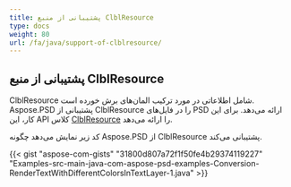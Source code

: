 ```yaml
---
title: پشتیبانی از منبع ClblResource
type: docs
weight: 80
url: /fa/java/support-of-clblresource/
---
```


## **پشتیبانی از منبع ClblResource**
ClblResource شامل اطلاعاتی در مورد ترکیب المان‌های برش خورده است. Aspose.PSD پشتیبانی از ClblResource را در فایل‌های PSD ارائه می‌دهد. برای این کار، این API کلاس [ClblResource](https://reference.aspose.com/java/psd/com.aspose.psd.fileformats.psd.layers.layerresources/ClblResource) را ارائه می‌دهد.

کد زیر نمایش می‌دهد چگونه Aspose.PSD از ClblResource پشتیبانی می‌کند.

{{< gist "aspose-com-gists" "31800d807a72f1f50fe4b29374119227" "Examples-src-main-java-com-aspose-psd-examples-Conversion-RenderTextWithDifferentColorsInTextLayer-1.java" >}}
